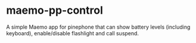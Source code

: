 # maemo-pp-control

A simple Maemo app for pinephone that can show battery levels (including keyboard), enable/disable flashlight and call suspend.
